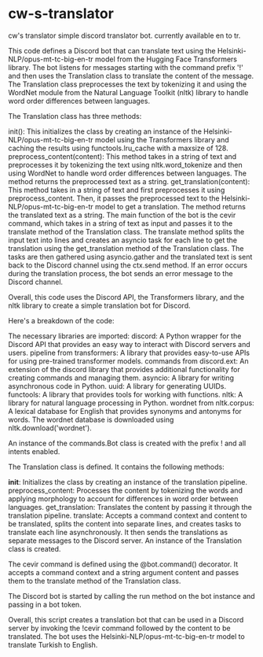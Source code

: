 # cw-s-translator
cw's translator simple discord translator bot. currently available en to tr.

This code defines a Discord bot that can translate text using the Helsinki-NLP/opus-mt-tc-big-en-tr model from the Hugging Face Transformers library. The bot listens for messages starting with the command prefix '!' and then uses the Translation class to translate the content of the message. The Translation class preprocesses the text by tokenizing it and using the WordNet module from the Natural Language Toolkit (nltk) library to handle word order differences between languages.

The Translation class has three methods:

init(): This initializes the class by creating an instance of the Helsinki-NLP/opus-mt-tc-big-en-tr model using the Transformers library and caching the results using functools.lru_cache with a maxsize of 128.
preprocess_content(content): This method takes in a string of text and preprocesses it by tokenizing the text using nltk.word_tokenize and then using WordNet to handle word order differences between languages. The method returns the preprocessed text as a string.
get_translation(content): This method takes in a string of text and first preprocesses it using preprocess_content. Then, it passes the preprocessed text to the Helsinki-NLP/opus-mt-tc-big-en-tr model to get a translation. The method returns the translated text as a string.
The main function of the bot is the cevir command, which takes in a string of text as input and passes it to the translate method of the Translation class. The translate method splits the input text into lines and creates an asyncio task for each line to get the translation using the get_translation method of the Translation class. The tasks are then gathered using asyncio.gather and the translated text is sent back to the Discord channel using the ctx.send method. If an error occurs during the translation process, the bot sends an error message to the Discord channel.

Overall, this code uses the Discord API, the Transformers library, and the nltk library to create a simple translation bot for Discord.

Here's a breakdown of the code:

The necessary libraries are imported:
discord: A Python wrapper for the Discord API that provides an easy way to interact with Discord servers and users.
pipeline from transformers: A library that provides easy-to-use APIs for using pre-trained transformer models.
commands from discord.ext: An extension of the discord library that provides additional functionality for creating commands and managing them.
asyncio: A library for writing asynchronous code in Python.
uuid: A library for generating UUIDs.
functools: A library that provides tools for working with functions.
nltk: A library for natural language processing in Python.
wordnet from nltk.corpus: A lexical database for English that provides synonyms and antonyms for words.
The wordnet database is downloaded using nltk.download('wordnet').

An instance of the commands.Bot class is created with the prefix ! and all intents enabled.

The Translation class is defined. It contains the following methods:

__init__: Initializes the class by creating an instance of the translation pipeline.
preprocess_content: Processes the content by tokenizing the words and applying morphology to account for differences in word order between languages.
get_translation: Translates the content by passing it through the translation pipeline.
translate: Accepts a command context and content to be translated, splits the content into separate lines, and creates tasks to translate each line asynchronously. It then sends the translations as separate messages to the Discord server.
An instance of the Translation class is created.

The cevir command is defined using the @bot.command() decorator. It accepts a command context and a string argument content and passes them to the translate method of the Translation class.

The Discord bot is started by calling the run method on the bot instance and passing in a bot token.

Overall, this script creates a translation bot that can be used in a Discord server by invoking the !cevir command followed by the content to be translated. The bot uses the Helsinki-NLP/opus-mt-tc-big-en-tr model to translate Turkish to English.
